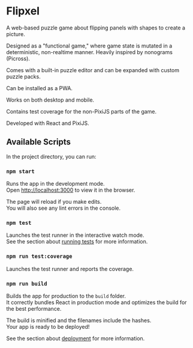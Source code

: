 # Flipxel

A web-based puzzle game about flipping panels with shapes to create a picture.

Designed as a "functional game," where game state is mutated in a deterministic, non-realtime manner. Heavily inspired by nonograms (Picross).

Comes with a built-in puzzle editor and can be expanded with custom puzzle packs.

Can be installed as a PWA.

Works on both desktop and mobile.

Contains test coverage for the non-PixiJS parts of the game.

Developed with React and PixiJS.

## Available Scripts

In the project directory, you can run:

### `npm start`

Runs the app in the development mode.\
Open [http://localhost:3000](http://localhost:3000) to view it in the browser.

The page will reload if you make edits.\
You will also see any lint errors in the console.

### `npm test`

Launches the test runner in the interactive watch mode.\
See the section about [running tests](https://facebook.github.io/create-react-app/docs/running-tests) for more information.

### `npm run test:coverage`

Launches the test runner and reports the coverage.

### `npm run build`

Builds the app for production to the `build` folder.\
It correctly bundles React in production mode and optimizes the build for the best performance.

The build is minified and the filenames include the hashes.\
Your app is ready to be deployed!

See the section about [deployment](https://facebook.github.io/create-react-app/docs/deployment) for more information.
